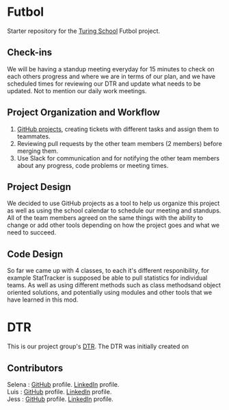 # Futbol

Starter repository for the [Turing School](https://turing.io/) Futbol project.

## Check-ins

We will be having a standup meeting everyday for 15 minutes to check on each others progress and where we are in terms of our plan, and 
we have scheduled times for reviewing our DTR and update what needs to be updated. Not to mention our daily work meetings.

## Project Organization and Workflow
1. [GitHub projects](https://github.com/users/Selena730/projects/1/views/1), creating tickets with different tasks and assign them to teammates.
2. Reviewing pull requests by the other team members (2 members) before merging them.
3. Use Slack for communication and for notifying the other team members about any progress, code problems or meeting times.

## Project Design
We decided to use GitHub projects as a tool to help us organize this project as well as using the school calendar to schedule our meeting
and standups. All of the team members agreed on the same things with the ability to change or add other tools depending on how the project
goes and what we need to succeed.

## Code Design 
So far we came up with 4 classes, to each it's different responibility, for example StatTracker is supposed be able to pull statistics for individual teams. As well as using different methods such as class methodsand object oriented solutions, and potentially using modules and other tools that we have learned in this mod.

# DTR
This is our project group's [DTR](https://docs.google.com/document/d/1m_vG66OgFbGIfTJ0koJnYsiMf2i6kMHXdGWDgNHCfx8/edit?usp=sharing). The DTR was initially created on 



## Contributors

Selena : [GitHub](https://github.com/Selena730) profile. [LinkedIn](https://www.linkedin.com/in/selena-hawamdeh-66722b239/) profile.<br>
Luis : [GitHub](https://github.com/LuisAparicio12) profile. [LinkedIn](https://www.linkedin.com/in/luis-aparicio-319a19261/) profile.<br>
Jess : [GitHub](https://github.com/kohljd?tab=overview&from=2024-01-01&to=2024-01-09) profile. [LinkedIn](https://www.linkedin.com/in/jessica-kohl-545785113/) profile.